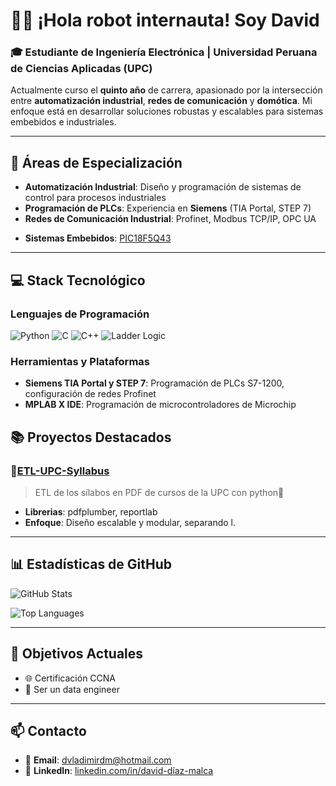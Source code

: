 # 👋🤖 ¡Hola robot internauta! Soy David

### 🎓 Estudiante de Ingeniería Electrónica | Universidad Peruana de Ciencias Aplicadas (UPC)

Actualmente curso el **quinto año** de carrera, apasionado por la intersección entre **automatización industrial**, **redes de comunicación** y **domótica**. Mi enfoque está en desarrollar soluciones robustas y escalables para sistemas embebidos e industriales.

---

## 🔧 Áreas de Especialización

- **Automatización Industrial**: Diseño y programación de sistemas de control para procesos industriales
- **Programación de PLCs**: Experiencia en **Siemens** (TIA Portal, STEP 7)
- **Redes de Comunicación Industrial**: Profinet, Modbus TCP/IP, OPC UA
<!--- **Domótica y IoT**: Integración de dispositivos inteligentes y protocolos de comunicación (MQTT, KNX)-->
- **Sistemas Embebidos**: [PIC18F5Q43](https://www.microchip.com/en-us/product/pic18f57q43)

---

## 💻 Stack Tecnológico

### Lenguajes de Programación
![Python](https://img.shields.io/badge/-Python-3776AB?style=flat-square&logo=python&logoColor=white)
![C](https://img.shields.io/badge/-C-A8B9CC?style=flat-square&logo=c&logoColor=white)
![C++](https://img.shields.io/badge/-C++-00599C?style=flat-square&logo=cplusplus&logoColor=white)
![Ladder Logic](https://img.shields.io/badge/-Ladder_Logic-009999?style=flat-square)

### Herramientas y Plataformas
- **Siemens TIA Portal y STEP 7**: Programación de PLCs S7-1200, configuración de redes Profinet
- **MPLAB X IDE**: Programación de microcontroladores de Microchip

## 📚 Proyectos Destacados
<!--

### 🏠 [Sistema Domótico Modular](https://github.com/remgo696/domotica-modular)
> Plataforma de automatización residencial basada en microcontroladores
- **Tecnologías**: ESP32, MQTT, Node-RED, Home Assistant
- **Características**: Control de iluminación, climatización, seguridad
- **Enfoque**: Diseño escalable, interoperabilidad entre protocolos
-->

### 📄[ETL-UPC-Syllabus](https://github.com/remgo696/ETL-UPC-Syllabus)
> ETL de los sílabos en PDF de cursos de la UPC con python🐍
- **Librerias**: pdfplumber, reportlab
- **Enfoque**: Diseño escalable y modular, separando l. 


---

## 📊 Estadísticas de GitHub

![GitHub Stats](https://github-readme-stats.vercel.app/api?username=remgo696&show_icons=true&theme=tokyonight&hide_border=true)

![Top Languages](https://github-readme-stats.vercel.app/api/top-langs/?username=remgo696&layout=compact&theme=tokyonight&hide_border=true)

---

## 🎯 Objetivos Actuales

<!--- 📖 Profundizar en **arquitecturas de sistemas distribuidos** aplicadas a automatización
- 🔧 Certificación en **Siemens TIA Portal** (TIA-PORTAL-PRO-1)-->
- 🌐 Certificación CCNA
- 💾 Ser un data engineer

---

## 📫 Contacto

- 📧 **Email**: [dvladimirdm@hotmail.com](mailto:dvladimirdm@hotmail.com)
- 💼 **LinkedIn**: [linkedin.com/in/david-díaz-malca](https://www.linkedin.com/in/david-d%C3%ADaz-malca/)

